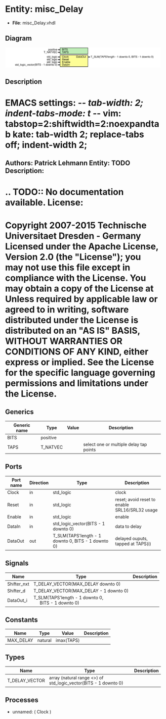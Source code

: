 # Entity: misc_Delay

- **File**: misc_Delay.vhdl
## Diagram

![Diagram](misc_Delay.svg "Diagram")
## Description

EMACS settings: -*-  tab-width: 2; indent-tabs-mode: t -*-
vim: tabstop=2:shiftwidth=2:noexpandtab
kate: tab-width 2; replace-tabs off; indent-width 2;
=============================================================================
Authors:					Patrick Lehmann
Entity:					TODO
Description:
-------------------------------------
.. TODO:: No documentation available.
License:
=============================================================================
Copyright 2007-2015 Technische Universitaet Dresden - Germany
Licensed under the Apache License, Version 2.0 (the "License");
you may not use this file except in compliance with the License.
You may obtain a copy of the License at
Unless required by applicable law or agreed to in writing, software
distributed under the License is distributed on an "AS IS" BASIS,
WITHOUT WARRANTIES OR CONDITIONS OF ANY KIND, either express or implied.
See the License for the specific language governing permissions and
limitations under the License.
=============================================================================
## Generics

| Generic name | Type     | Value | Description                             |
| ------------ | -------- | ----- | --------------------------------------- |
| BITS         | positive |       |                                         |
| TAPS         | T_NATVEC |       | select one or multiple delay tap points |
## Ports

| Port name | Direction | Type                                               | Description                                    |
| --------- | --------- | -------------------------------------------------- | ---------------------------------------------- |
| Clock     | in        | std_logic                                          | clock                                          |
| Reset     | in        | std_logic                                          | reset; avoid reset to enable SRL16/SRL32 usage |
| Enable    | in        | std_logic                                          | enable                                         |
| DataIn    | in        | std_logic_vector(BITS - 1 downto 0)                | data to delay                                  |
| DataOut   | out       | T_SLM(TAPS'length - 1 downto 0, BITS - 1 downto 0) | delayed ouputs, tapped at TAPS(i)              |
## Signals

| Name        | Type                                                                                   | Description |
| ----------- | -------------------------------------------------------------------------------------- | ----------- |
| Shifter_nxt | T_DELAY_VECTOR(MAX_DELAY downto 0)                                                     |             |
| Shifter_d   | T_DELAY_VECTOR(MAX_DELAY - 1 downto 0)                                                 |             |
| DataOut_i   | T_SLM(TAPS'length - 1 downto 0,<br><span style="padding-left:20px"> BITS - 1 downto 0) |             |
## Constants

| Name      | Type    | Value       | Description |
| --------- | ------- | ----------- | ----------- |
| MAX_DELAY | natural |  imax(TAPS) |             |
## Types

| Name           | Type                                                             | Description |
| -------------- | ---------------------------------------------------------------- | ----------- |
| T_DELAY_VECTOR | array (natural range <>) of std_logic_vector(BITS - 1 downto 0)  |             |
## Processes
- unnamed: ( Clock )
